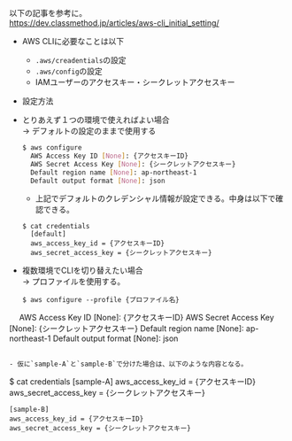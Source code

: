 以下の記事を参考に。  
https://dev.classmethod.jp/articles/aws-cli_initial_setting/

- AWS CLIに必要なことは以下
  - `.aws/creadentials`の設定
  - `.aws/config`の設定
  - IAMユーザーのアクセスキー・シークレットアクセスキー

- 設定方法
- とりあえず１つの環境で使えればよい場合  
→ デフォルトの設定のままで使用する

  ```sh
  $ aws configure
    AWS Access Key ID [None]: {アクセスキーID}
    AWS Secret Access Key [None]: {シークレットアクセスキー}
    Default region name [None]: ap-northeast-1
    Default output format [None]: json
  ```

  - 上記でデフォルトのクレデンシャル情報が設定できる。中身は以下で確認できる。
  ```
  $ cat credentials
    [default]
    aws_access_key_id = {アクセスキーID}
    aws_secret_access_key = {シークレットアクセスキー}
  ```

- 複数環境でCLIを切り替えたい場合  
→ プロファイルを使用する。
  ```
  $ aws configure --profile {プロファイル名}
　  AWS Access Key ID [None]: {アクセスキーID}
    AWS Secret Access Key [None]: {シークレットアクセスキー}
    Default region name [None]: ap-northeast-1
    Default output format [None]: json
  ```

  - 仮に`sample-A`と`sample-B`で分けた場合は、以下のような内容となる。
  ```
  $ cat credentials
    [sample-A]
    aws_access_key_id = {アクセスキーID}
    aws_secret_access_key = {シークレットアクセスキー}

    [sample-B]
    aws_access_key_id = {アクセスキーID}
    aws_secret_access_key = {シークレットアクセスキー}
  ```